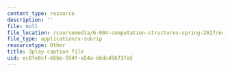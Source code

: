 ```yaml
---
content_type: resource
description: ''
file: null
file_location: /coursemedia/6-004-computation-structures-spring-2017/ec8fe8cf66bb554fa54ab6dc45673fa5_q38KAGAKORk.vtt
file_type: application/x-subrip
resourcetype: Other
title: 3play caption file
uid: ec8fe8cf-66bb-554f-a54a-b6dc45673fa5
---
```

